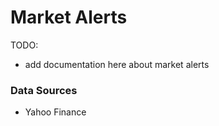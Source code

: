 # Market Alerts

TODO:
- add documentation here about market alerts

### Data Sources
- Yahoo Finance